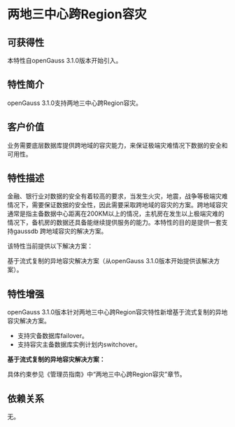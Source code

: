 # 两地三中心跨Region容灾<a name="ZH-CN_TOPIC_0000001263269188"></a>

## 可获得性<a name="section57017810"></a>

本特性自openGauss 3.1.0版本开始引入。

## 特性简介<a name="section43398242"></a>

openGauss 3.1.0支持两地三中心跨Region容灾。

## 客户价值<a name="section55039858"></a>

业务需要底层数据库提供跨地域的容灾能力，来保证极端灾难情况下数据的安全和可用性。

## 特性描述<a name="section25596675"></a>

金融、银行业对数据的安全有着较高的要求，当发生火灾，地震，战争等极端灾难情况下，需要保证数据的安全性，因此需要采取跨地域的容灾的方案。跨地域容灾通常是指主备数据中心距离在200KM以上的情况，主机房在发生以上极端灾难的情况下，备机房的数据还具备能继续提供服务的能力。本特性的目的是提供一套支持gaussdb 跨地域容灾的解决方案。

该特性当前提供以下解决方案：

基于流式复制的异地容灾解决方案（从openGauss 3.1.0版本开始提供该解决方案）。

## 特性增强<a name="section29043486"></a>

openGauss 3.1.0版本针对两地三中心跨Region容灾特性新增基于流式复制的异地容灾解决方案。

-   支持灾备数据库failover。
-   支持容灾主备数据库实例计划内switchover。

**基于流式复制的异地容灾解决方案：**

具体约束参见《管理员指南》中“两地三中心跨Region容灾”章节。

## 依赖关系<a name="section57771982"></a>

无。

